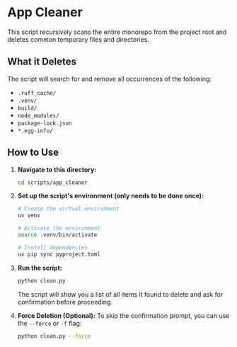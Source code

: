 # App Cleaner

This script recursively scans the entire monorepo from the project root and deletes common temporary files and directories.

## What it Deletes

The script will search for and remove all occurrences of the following:
- `.ruff_cache/`
- `.venv/`
- `build/`
- `node_modules/`
- `package-lock.json`
- `*.egg-info/`

## How to Use

1.  **Navigate to this directory:**
    ```bash
    cd scripts/app_cleaner
    ```

2.  **Set up the script's environment (only needs to be done once):**
    ```bash
    # Create the virtual environment
    uv venv

    # Activate the environment
    source .venv/bin/activate

    # Install dependencies
    uv pip sync pyproject.toml
    ```

3.  **Run the script:**
    ```bash
    python clean.py
    ```
    The script will show you a list of all items it found to delete and ask for confirmation before proceeding.

4.  **Force Deletion (Optional):**
    To skip the confirmation prompt, you can use the `--force` or `-f` flag:
    ```bash
    python clean.py --force
    ```
